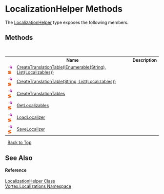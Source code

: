 # LocalizationHelper Methods
 

The <a href="T_Vortex_Localizations_LocalizationHelper.md">LocalizationHelper</a> type exposes the following members.


## Methods
&nbsp;<table><tr><th></th><th>Name</th><th>Description</th></tr><tr><td>![Public method](media/pubmethod.gif "Public method")![Static member](media/static.gif "Static member")</td><td><a href="M_Vortex_Localizations_LocalizationHelper_CreateTranslationTable.md">CreateTranslationTable(IEnumerable(String), List(Localizables))</a></td><td /></tr><tr><td>![Public method](media/pubmethod.gif "Public method")![Static member](media/static.gif "Static member")</td><td><a href="M_Vortex_Localizations_LocalizationHelper_CreateTranslationTable_1.md">CreateTranslationTable(String, List(Localizables))</a></td><td /></tr><tr><td>![Public method](media/pubmethod.gif "Public method")![Static member](media/static.gif "Static member")</td><td><a href="M_Vortex_Localizations_LocalizationHelper_CreateTranslationTables.md">CreateTranslationTables</a></td><td /></tr><tr><td>![Public method](media/pubmethod.gif "Public method")![Static member](media/static.gif "Static member")</td><td><a href="M_Vortex_Localizations_LocalizationHelper_GetLocalizables.md">GetLocalizables</a></td><td /></tr><tr><td>![Public method](media/pubmethod.gif "Public method")![Static member](media/static.gif "Static member")</td><td><a href="M_Vortex_Localizations_LocalizationHelper_LoadLocalizer.md">LoadLocalizer</a></td><td /></tr><tr><td>![Public method](media/pubmethod.gif "Public method")![Static member](media/static.gif "Static member")</td><td><a href="M_Vortex_Localizations_LocalizationHelper_SaveLocalizer.md">SaveLocalizer</a></td><td /></tr></table>&nbsp;
<a href="#localizationhelper-methods">Back to Top</a>

## See Also


#### Reference
<a href="T_Vortex_Localizations_LocalizationHelper.md">LocalizationHelper Class</a><br /><a href="N_Vortex_Localizations.md">Vortex.Localizations Namespace</a><br />